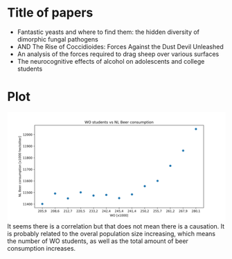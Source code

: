 # Title of papers
* Fantastic yeasts and where to find them: the hidden diversity of dimorphic fungal pathogens
* AND The Rise of Coccidioides: Forces Against the Dust Devil Unleashed
* An analysis of the forces required to drag sheep over various surfaces
* The neurocognitive effects of alcohol on adolescents and college students

# Plot

![image](istherecorrelation.jpg)
It seems there is a correlation but that does not mean there is a causation. It is probably related to the overal population size increasing, which means the number of WO students, as well as the total amount of beer consumption increases.
